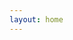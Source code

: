```yaml
---
layout: home
---
```


<script setup>
import HomePageTags from 'vitepress-sls-blog-tmpl/HomePageTags.vue'
import HomeHero from 'vitepress-sls-blog-tmpl/HomeHero.vue'
import UtilPageContent from 'vitepress-sls-blog-tmpl/UtilPageContent.vue'
import { useData } from 'vitepress'
import { data } from './loadPosts.data.js'

const { theme, localeIndex } = useData()

const hero = {
  firstLine: "Antifeminist movement blog",
  secondLine: "Articles, new&nbsp;of&nbsp;the&nbsp;movement",
  img: theme.value.mainHeroImg,
  buttons: [
    {
      text: theme.value.t.toBlog,
      href: `${theme.value.recentBaseUrl}/1`,
      primary: true,
    },
/*    {
      text: theme.value.t.links.wiki,
      href: `${theme.value.siteUrl}/${localeIndex.value}/doc`,
      icon: theme.value.docIcon,
    },*/
    {
      text: `${theme.value.t.links.ourTelegramChannel} (RU)`,
      href: "https://t.me/antifem_battle",
      icon: theme.value.telegramIcon,
    },
    {
      text: theme.value.t.links.donate,
      href: `${theme.value.donateUrl}`,
      icon: theme.value.donateIcon,
    },
  ],
}
</script>

<HomeHero v-bind="hero" />
<HomePageTags :header="theme.t.tags" :allPosts="data.posts" />

<!-- <UtilPageContent> -->
<!---->
<!-- ## header -->
<!---->
<!-- other text -->
<!---->
<!-- </UtilPageContent> -->
